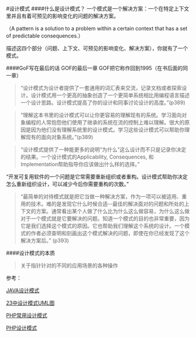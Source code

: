 
#设计模式
####什么是设计模式？
一个模式是一个解决方案：一个在特定上下文里并且有着可预见的影响变化的问题的解决方案。

（A pattern is a solution to a problem within a certain context that has a set of predictable consequences.）

描述这四个部分（问题、上下文、可预见的影响变化、解决方案），你就有了一个模式。

####GoF写在最后的话
GOF的最后一章 GOF把它称作回到1995（在书后面的同一章）

> “设计模式为设计者提供了一套通用的词汇表来交流，记录文档或者探索设计。设计模式用一个更高的抽象创造了一个更简单系统相比用编程语言描述一个设计思路。设计模式提高了你的设计和同事讨论设计的高度。”(p389)

> “理解这本书里的设计模式可以让你更容易的理解现有的系统。学习面向对象编程的人常抱怨他们使用了继承的系统在流的控制上难以理解。很大的原因是因为他们没有理解系统里的设计模式。学习这些设计模式可以帮助你理解现有的面向对象系统。”(p389)


> “设计模式提供了一种能更多的说明“为什么”这么设计而不只是记录你决定的结果。一个设计模式的Applicability, Consequences, 和Implementation帮助指导你应该做出什么样的选择。”

> 
“开发可复用软件的一个问题是它常需要重新组织或者重构。设计模式帮助你决定怎么重新组织设计，可以减少今后你需要重构的次数。”

> “最简单的对待模式就是把它当做一种解决方案，作为一项可以被适用、重用的技术。难的是发现它什么时候合适--最佳的解决面对的问题和所处的上下文的方案。通常看出某个人做了什么比为什么这么做容易，为什么这么做对于一个模式就是它要解决的问题。知道一个模式的目的也非常重要，因为它是我们选择这个模式的原因。它也帮助我们理解这个系统的设计。一个模式的作者必须查明和刻画出这个模式解决的问题，即使在你已经发现了这个解决方案后。” (p393)

####设计模式的本质
>关于指针针对的不同的应用场景的各种操作



参考：

[JAVA设计模式](http://blog.csdn.net/chenssy/article/category/1424118)

[23中设计模式UML图](http://www.cnblogs.com/beijiguangyong/archive/2010/11/15/2302807.html?plg_nld=1&plg_uin=1&plg_auth=1&plg_nld=1&plg_usr=1&plg_vkey=1&plg_dev=1#_Toc281750445)

[PHP常用设计模式](http://www.admin10000.com/document/7115.html)

[PHP设计模式](https://github.com/domnikl/DesignPatternsPHP)